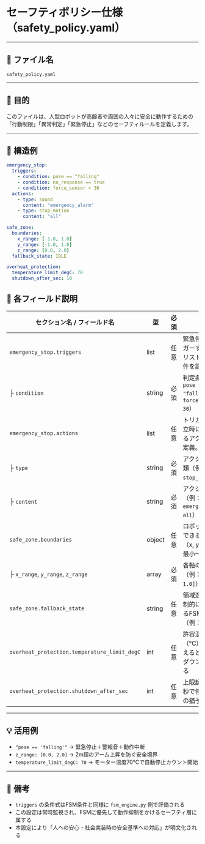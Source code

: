 # セーフティポリシー仕様（safety_policy.yaml）

---

## 📄 ファイル名

`safety_policy.yaml`

---

## 🔐 目的

このファイルは、人型ロボットが高齢者や周囲の人々に安全に動作するための  
「行動制限」「異常判定」「緊急停止」などのセーフティルールを定義します。

---

## 🧾 構造例

```yaml
emergency_stop:
  triggers:
    - condition: pose == "falling"
    - condition: no_response == true
    - condition: force_sensor > 30
  actions:
    - type: sound
      content: "emergency_alarm"
    - type: stop_motion
      content: "all"

safe_zone:
  boundaries:
    x_range: [-1.0, 1.0]
    y_range: [-1.0, 1.0]
    z_range: [0.0, 2.0]
  fallback_state: IDLE

overheat_protection:
  temperature_limit_degC: 70
  shutdown_after_sec: 10
```

## 📝 各フィールド説明

| セクション名 / フィールド名          | 型      | 必須 | 説明                                                                 |
|--------------------------------------|---------|------|----------------------------------------------------------------------|
| `emergency_stop.triggers`           | list    | 任意 | 緊急停止をトリガーする条件のリスト。複数条件を設定可能。             |
| ├ `condition`                        | string  | 必須 | 判定条件（例：`pose == "falling"`、`force_sensor > 30`）            |
| `emergency_stop.actions`            | list    | 任意 | トリガー条件成立時に実行されるアクションの定義。                     |
| ├ `type`                             | string  | 必須 | アクションの種類（例：`sound`, `stop_motion`）                        |
| ├ `content`                          | string  | 必須 | アクション内容（例：`emergency_alarm`, `all`）                       |
| `safe_zone.boundaries`              | object  | 任意 | ロボットが動作できる空間範囲（x, y, z 各軸の最小〜最大値）           |
| ├ `x_range`, `y_range`, `z_range`   | array   | 必須 | 各軸の安全範囲（例：`[-1.0, 1.0]`）                                  |
| `safe_zone.fallback_state`          | string  | 任意 | 領域逸脱時に強制的に遷移させるFSM状態（例：`IDLE`）                 |
| `overheat_protection.temperature_limit_degC` | int | 任意 | 許容温度上限（℃）。これを超えるとシャットダウン待機に入る           |
| `overheat_protection.shutdown_after_sec`     | int | 任意 | 上限超過後、何秒で停止するかの猶予時間                              |

---

## 💡 活用例

- `"pose == 'falling'"` → 緊急停止＋警報音＋動作中断  
- `z_range: [0.0, 2.0]` → 2m超のアーム上昇を防ぐ安全境界  
- `temperature_limit_degC: 70` → モーター温度70℃で自動停止カウント開始

---

## 📎 備考

- `triggers` の条件式はFSM条件と同様に `fsm_engine.py` 側で評価される  
- この設定は常時監視され、FSMに優先して動作抑制をかけるセーフティ層に属する  
- 本設定により「人への安心・社会実装時の安全基準への対応」が明文化される

